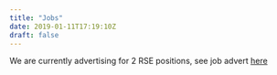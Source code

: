 ```yaml
---
title: "Jobs"
date: 2019-01-11T17:19:10Z
draft: false
---
```


We are currently advertising for 2 RSE positions, see job advert 
[here](https://my.corehr.com/pls/uoxrecruit/erq_jobspec_version_4.display_form?p_company=10&p_internal_external=E&p_display_in_irish=N&p_process_type=&p_applicant_no=&p_form_profile_detail=&p_display_apply_ind=Y&p_refresh_search=Y&p_recruitment_id=152822)

